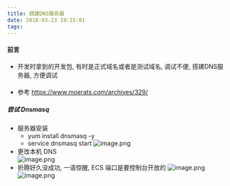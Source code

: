 ```yaml
---
title: 搭建DNS服务器
date: 2018-03-23 19:15:01
tags:
---
```

#### 前言
* 开发时拿到的开发包, 有时是正式域名或者是测试域名, 调试不便, 搭建DNS服务器, 方便调试
#### 
* 参考 https://www.moerats.com/archives/329/
##### 尝试 Dnsmasq
* 服务器安装 
    * yum install dnsmasq -y 
    * service dnsmasq start
    ![image.png](https://upload-images.jianshu.io/upload_images/4832809-90aad004027204d0.png?imageMogr2/auto-orient/strip%7CimageView2/2/w/1240)
* 更改本机 DNS  
  ![image.png](https://upload-images.jianshu.io/upload_images/4832809-c9d5df4ae74aa49d.png?imageMogr2/auto-orient/strip%7CimageView2/2/w/1240)
* 折腾好久没成功, 一语惊醒,  ECS 端口是要控制台开放的
![image.png](https://upload-images.jianshu.io/upload_images/4832809-8858b35492b1dbbd.png?imageMogr2/auto-orient/strip%7CimageView2/2/w/1240)
![image.png](https://upload-images.jianshu.io/upload_images/4832809-1c412098323a17b9.png?imageMogr2/auto-orient/strip%7CimageView2/2/w/1240)
